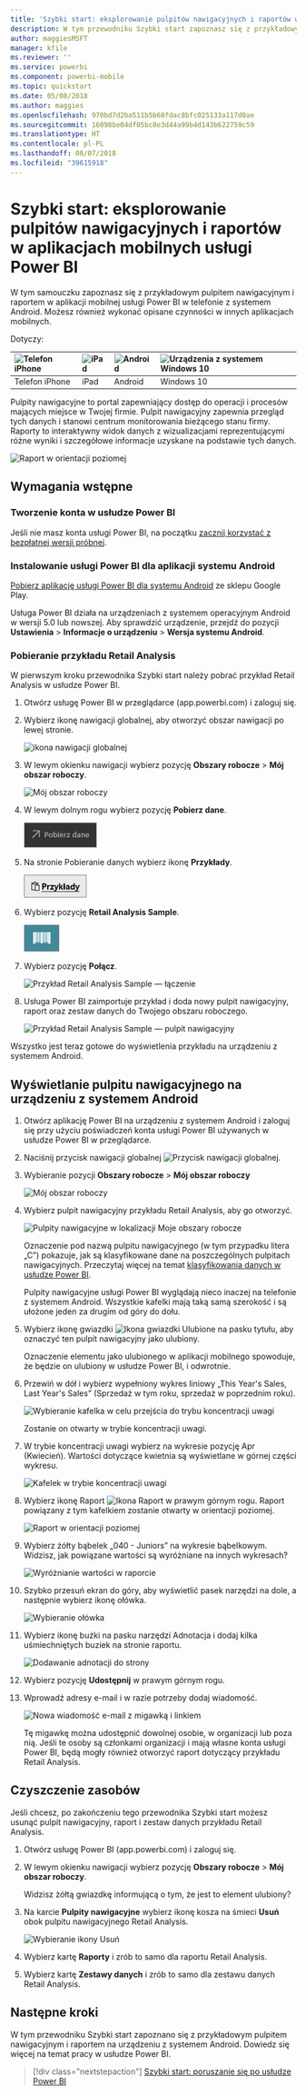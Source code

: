 ```yaml
---
title: 'Szybki start: eksplorowanie pulpitów nawigacyjnych i raportów w aplikacjach mobilnych usługi Power BI'
description: W tym przewodniku Szybki start zapoznasz się z przykładowym pulpitem nawigacyjnym i raportem w aplikacjach mobilnych usługi Power BI.
author: maggiesMSFT
manager: kfile
ms.reviewer: ''
ms.service: powerbi
ms.component: powerbi-mobile
ms.topic: quickstart
ms.date: 05/08/2018
ms.author: maggies
ms.openlocfilehash: 970bd7d2ba511b5b68fdac8bfc025133a117d0ae
ms.sourcegitcommit: 16098be04df05bc8e3d44a99b4d143b622759c59
ms.translationtype: HT
ms.contentlocale: pl-PL
ms.lasthandoff: 08/07/2018
ms.locfileid: "39615918"
---
```

# <a name="quickstart-explore-dashboards-and-reports-in-the-power-bi-mobile-apps"></a>Szybki start: eksplorowanie pulpitów nawigacyjnych i raportów w aplikacjach mobilnych usługi Power BI
W tym samouczku zapoznasz się z przykładowym pulpitem nawigacyjnym i raportem w aplikacji mobilnej usługi Power BI w telefonie z systemem Android. Możesz również wykonać opisane czynności w innych aplikacjach mobilnych. 

Dotyczy:

| ![Telefon iPhone](media/mobile-apps-quickstart-view-dashboard-report/iphone-logo-30-px.png) | ![iPad](media/mobile-apps-quickstart-view-dashboard-report/ipad-logo-30-px.png) | ![Android](media/mobile-apps-quickstart-view-dashboard-report/android-logo-30-px.png) | ![Urządzenia z systemem Windows 10](media/mobile-apps-quickstart-view-dashboard-report/win-10-logo-30-px.png) |
|:--- |:--- |:--- |:--- |
| Telefon iPhone | iPad | Android | Windows 10 |

Pulpity nawigacyjne to portal zapewniający dostęp do operacji i procesów mających miejsce w Twojej firmie. Pulpit nawigacyjny zapewnia przegląd tych danych i stanowi centrum monitorowania bieżącego stanu firmy. Raporty to interaktywny widok danych z wizualizacjami reprezentującymi różne wyniki i szczegółowe informacje uzyskane na podstawie tych danych. 

![Raport w orientacji poziomej](media/mobile-apps-quickstart-view-dashboard-report/power-bi-android-quickstart-report.png)

## <a name="prerequisites"></a>Wymagania wstępne

### <a name="sign-up-for-power-bi"></a>Tworzenie konta w usłudze Power BI
Jeśli nie masz konta usługi Power BI, na początku [zacznij korzystać z bezpłatnej wersji próbnej](https://app.powerbi.com/signupredirect?pbi_source=web).

### <a name="install-the-power-bi-for-android-app"></a>Instalowanie usługi Power BI dla aplikacji systemu Android
[Pobierz aplikację usługi Power BI dla systemu Android](http://go.microsoft.com/fwlink/?LinkID=544867) ze sklepu Google Play.

Usługa Power BI działa na urządzeniach z systemem operacyjnym Android w wersji 5.0 lub nowszej. Aby sprawdzić urządzenie, przejdź do pozycji **Ustawienia** > **Informacje o urządzeniu** > **Wersja systemu Android**.

### <a name="download-the-retail-analysis-sample"></a>Pobieranie przykładu Retail Analysis
W pierwszym kroku przewodnika Szybki start należy pobrać przykład Retail Analysis w usłudze Power BI.

1. Otwórz usługę Power BI w przeglądarce (app.powerbi.com) i zaloguj się.

1. Wybierz ikonę nawigacji globalnej, aby otworzyć obszar nawigacji po lewej stronie.

    ![ikona nawigacji globalnej](media/mobile-apps-quickstart-view-dashboard-report/power-bi-android-quickstart-global-nav-icon.png)

2. W lewym okienku nawigacji wybierz pozycję **Obszary robocze** > **Mój obszar roboczy**.

    ![Mój obszar roboczy](media/mobile-apps-quickstart-view-dashboard-report/power-bi-android-quickstart-my-workspace.png)

3. W lewym dolnym rogu wybierz pozycję **Pobierz dane**.
   
    ![Pobierz dane](media/mobile-apps-quickstart-view-dashboard-report/power-bi-get-data.png)

3. Na stronie Pobieranie danych wybierz ikonę **Przykłady**.
   
   ![Ikona przykładów](media/mobile-apps-quickstart-view-dashboard-report/power-bi-samples-icon.png)

4. Wybierz pozycję **Retail Analysis Sample**.
 
    ![Przykład Retail Analysis](media/mobile-apps-quickstart-view-dashboard-report/power-bi-rs.png)
 
8. Wybierz pozycję **Połącz**.  
  
   ![Przykład Retail Analysis Sample — łączenie](media/mobile-apps-quickstart-view-dashboard-report/retail16.png)
   
5. Usługa Power BI zaimportuje przykład i doda nowy pulpit nawigacyjny, raport oraz zestaw danych do Twojego obszaru roboczego.
   
   ![Przykład Retail Analysis Sample — pulpit nawigacyjny](media/mobile-apps-quickstart-view-dashboard-report/power-bi-service-opportunity-sample.png)

Wszystko jest teraz gotowe do wyświetlenia przykładu na urządzeniu z systemem Android.

## <a name="view-a-dashboard-on-your-android-device"></a>Wyświetlanie pulpitu nawigacyjnego na urządzeniu z systemem Android
1. Otwórz aplikację Power BI na urządzeniu z systemem Android i zaloguj się przy użyciu poświadczeń konta usługi Power BI używanych w usłudze Power BI w przeglądarce.

1.  Naciśnij przycisk nawigacji globalnej ![Przycisk nawigacji globalnej](media/mobile-ipad-app-get-started/power-bi-iphone-global-nav-button.png).

2.  Wybieranie pozycji **Obszary robocze** > **Mój obszar roboczy**

    ![Mój obszar roboczy](media/mobile-apps-quickstart-view-dashboard-report/power-bi-android-quickstart-workspaces.png)

3. Wybierz pulpit nawigacyjny przykładu Retail Analysis, aby go otworzyć.
 
    ![Pulpity nawigacyjne w lokalizacji Moje obszary robocze](media/mobile-apps-quickstart-view-dashboard-report/power-bi-android-quickstart-open-retail.png)
   
    Oznaczenie pod nazwą pulpitu nawigacyjnego (w tym przypadku litera „C”) pokazuje, jak są klasyfikowane dane na poszczególnych pulpitach nawigacyjnych. Przeczytaj więcej na temat [klasyfikowania danych w usłudze Power BI](service-data-classification.md).

    Pulpity nawigacyjne usługi Power BI wyglądają nieco inaczej na telefonie z systemem Android. Wszystkie kafelki mają taką samą szerokość i są ułożone jeden za drugim od góry do dołu.

4. Wybierz ikonę gwiazdki ![Ikona gwiazdki Ulubione](media/mobile-apps-quickstart-view-dashboard-report/power-bi-android-quickstart-favorite-icon.png) na pasku tytułu, aby oznaczyć ten pulpit nawigacyjny jako ulubiony.

    Oznaczenie elementu jako ulubionego w aplikacji mobilnego spowoduje, że będzie on ulubiony w usłudze Power BI, i odwrotnie.

4. Przewiń w dół i wybierz wypełniony wykres liniowy „This Year's Sales, Last Year's Sales” (Sprzedaż w tym roku, sprzedaż w poprzednim roku).

    ![Wybieranie kafelka w celu przejścia do trybu koncentracji uwagi](media/mobile-apps-quickstart-view-dashboard-report/power-bi-android-quickstart-tap-tile-fave.png)

    Zostanie on otwarty w trybie koncentracji uwagi.

7. W trybie koncentracji uwagi wybierz na wykresie pozycję Apr (Kwiecień). Wartości dotyczące kwietnia są wyświetlane w górnej części wykresu.

    ![Kafelek w trybie koncentracji uwagi](media/mobile-apps-quickstart-view-dashboard-report/power-bi-android-quickstart-tile-focus.png)

8. Wybierz ikonę Raport ![Ikona Raport](media/mobile-apps-quickstart-view-dashboard-report/power-bi-android-quickstart-report-icon.png) w prawym górnym rogu. Raport powiązany z tym kafelkiem zostanie otwarty w orientacji poziomej.

    ![Raport w orientacji poziomej](media/mobile-apps-quickstart-view-dashboard-report/power-bi-android-quickstart-report.png)

9. Wybierz żółty bąbelek „040 - Juniors” na wykresie bąbelkowym. Widzisz, jak powiązane wartości są wyróżniane na innych wykresach? 

    ![Wyróżnianie wartości w raporcie](media/mobile-apps-quickstart-view-dashboard-report/power-bi-android-quickstart-cross-highlight.png)

10. Szybko przesuń ekran do góry, aby wyświetlić pasek narzędzi na dole, a następnie wybierz ikonę ołówka.

    ![Wybieranie ołówka](media/mobile-apps-quickstart-view-dashboard-report/power-bi-android-quickstart-tap-pencil.png)

11. Wybierz ikonę buźki na pasku narzędzi Adnotacja i dodaj kilka uśmiechniętych buziek na stronie raportu.
 
    ![Dodawanie adnotacji do strony](media/mobile-apps-quickstart-view-dashboard-report/power-bi-android-quickstart-annotate.png)

12. Wybierz pozycję **Udostępnij** w prawym górnym rogu.

1. Wprowadź adresy e-mail i w razie potrzeby dodaj wiadomość.  

    ![Nowa wiadomość e-mail z migawką i linkiem](media/mobile-apps-quickstart-view-dashboard-report/power-bi-android-quickstart-send-snapshot.png)

    Tę migawkę można udostępnić dowolnej osobie, w organizacji lub poza nią. Jeśli te osoby są członkami organizacji i mają własne konta usługi Power BI, będą mogły również otworzyć raport dotyczący przykładu Retail Analysis.

## <a name="clean-up-resources"></a>Czyszczenie zasobów

Jeśli chcesz, po zakończeniu tego przewodnika Szybki start możesz usunąć pulpit nawigacyjny, raport i zestaw danych przykładu Retail Analysis.

1. Otwórz usługę Power BI (app.powerbi.com) i zaloguj się.

2. W lewym okienku nawigacji wybierz pozycję **Obszary robocze** > **Mój obszar roboczy**.

    Widzisz żółtą gwiazdkę informującą o tym, że jest to element ulubiony?

3. Na karcie **Pulpity nawigacyjne** wybierz ikonę kosza na śmieci **Usuń** obok pulpitu nawigacyjnego Retail Analysis.

    ![Wybieranie ikony Usuń](media/mobile-apps-quickstart-view-dashboard-report/power-bi-android-quickstart-delete-retail.png)

4. Wybierz kartę **Raporty** i zrób to samo dla raportu Retail Analysis.

5. Wybierz kartę **Zestawy danych** i zrób to samo dla zestawu danych Retail Analysis.


## <a name="next-steps"></a>Następne kroki

W tym przewodniku Szybki start zapoznano się z przykładowym pulpitem nawigacyjnym i raportem na urządzeniu z systemem Android. Dowiedz się więcej na temat pracy w usłudze Power BI. 

> [!div class="nextstepaction"]
> [Szybki start: poruszanie się po usłudze Power BI](service-the-new-power-bi-experience.md)

